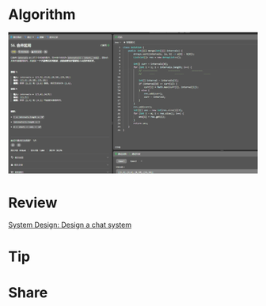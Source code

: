 # Algorithm

![](../../../images/temp/zhenran-2024-08-04-lc.png)

# Review

[System Design: Design a chat system](https://medium.com/@ishwarya1011.hidkimath/system-design-design-a-chat-system-e0056fb093d1)

# Tip



# Share
